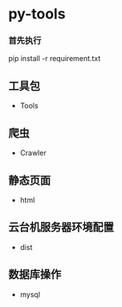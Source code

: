 # py-tools

### 首先执行
pip install -r requirement.txt

## 工具包 
* Tools

## 爬虫 
* Crawler

## 静态页面
* html

## 云台机服务器环境配置
* dist

## 数据库操作
* mysql





